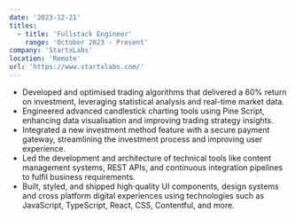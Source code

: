 ```yaml
---
date: '2023-12-21'
titles:
  - title: 'Fullstack Engineer'
    range: 'October 2023 - Present'
company: 'StartxLabs'
location: 'Remote'
url: 'https://www.startxlabs.com/'
---
```


- Developed and optimised trading algorithms that delivered a 60% return on investment, leveraging statistical analysis and real-time market data.
- Engineered advanced candlestick charting tools using Pine Script, enhancing data visualisation and improving trading strategy insights.
- Integrated a new investment method feature with a secure payment gateway, streamlining the investment process and improving user experience.
- Led the development and architecture of technical tools like content management systems, REST APIs, and continuous integration pipelines to fulfil business requirements.
- Built, styled, and shipped high·quality UI components, design systems and cross platform digital experiences using technologies such as JavaScript, TypeScript, React, CSS, Contentful, and more.
